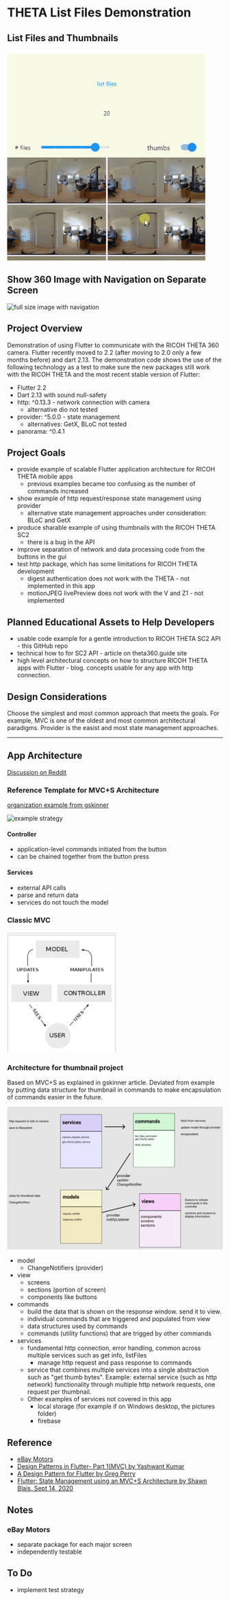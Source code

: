# THETA List Files Demonstration

## List Files and Thumbnails

![screenshot](docs/images/screenshot.gif)

## Show 360 Image with Navigation on Separate Screen

![full size image with navigation](docs/images/full_size_image.gif)

## Project Overview

Demonstration of using Flutter to communicate with the RICOH THETA 360 camera.
Flutter recently moved to 2.2 (after moving to 2.0 only a few months before)
and dart 2.13.  The demonstration code shows the use of the following technology
as a test to make sure the new packages still work with the RICOH THETA
and the most recent stable version of Flutter:

* Flutter 2.2
* Dart 2.13 with sound null-safety
* http: ^0.13.3 - network connection with camera
  * alternative dio not tested
* provider: ^5.0.0 - state management
  * alternatives: GetX, BLoC not tested
* panorama: ^0.4.1


## Project Goals

* provide example of scalable Flutter application architecture for RICOH THETA mobile apps
  * previous examples became too confusing as the number of commands increased
* show example of http request/response state management using provider
  * alternative state management approaches under consideration: BLoC and GetX
* produce sharable example of using thumbnails with the RICOH THETA SC2
  * there is a bug in the API
* improve separation of network and data processing code from the buttons in the gui
* test http package, which has some limitations for RICOH THETA development
  * digest authentication does not work with the THETA - not implemented in this app
  * motionJPEG livePreview does not work with the V and Z1 - not implemented


## Planned Educational Assets to Help Developers

* usable code example for a gentle introduction  to RICOH THETA SC2 API - this GitHub repo
* technical how to for SC2 API - article on theta360.guide site
* high level architectural concepts on how to structure RICOH THETA apps
with Flutter - blog. concepts usable for any app with http connection.


## Design Considerations

Choose the simplest and most common approach that meets the goals. For example,
MVC is one of the oldest and most common architectural paradigms.  Provider is the
easist and most state management approaches.

---

## App Architecture

[Discussion on Reddit](https://www.reddit.com/r/FlutterDev/comments/nl1qb5/architecture_patterns_for_flutter_applications/)

### Reference Template for MVC+S Architecture

[organization example from gskinner](https://blog.gskinner.com/archives/2020/09/flutter-state-management-with-mvcs.html)

![example strategy](https://blog.gskinner.com/wp-content/uploads/2020/09/ApplicationFrameHost_2020-09-09_09-07-401.png)

#### Controller

* application-level commands initiated from the button
* can be chained together from the button press

#### Services

* external API calls
* parse and return data
* services do not touch the model

### Classic MVC

![MVC classic](docs/images/mvc_class.png)

### Architecture for thumbnail project

Based on MVC+S as explained in gskinner article. Deviated from example by
putting data structure for thumbnail in commands to make encapsulation
of commands easier in the future.

![app architecture v3](docs/images/architecture_v4.png)

* model
  * ChangeNotifiers (provider)
* view
  * screens
  * sections (portion of screen)
  * components like buttons
* commands
  * build the data that is shown on the response window. send it to view.
  * individual commands that are triggered and populated from view
  * data structures used by commands
  * commands (utility functions) that are trigged by other commands
* services
  * fundamental http connection, error handling, common across multiple services such as get info, listFiles
    * manage http request and pass response to commands
  * service that combines multiple services into a single abstraction such as "get thumb bytes". Example: external service (such as http network) functionality through multiple http network requests, one request per thumbnail. 
  * Other examples of services not covered in this app
    * local storage (for example if on Windows desktop, the pictures folder)
    * firebase

## Reference

* [eBay Motors](https://medium.com/ebaytech/ebay-motors-state-management-bd85cfc602a2)
* [Design Patterns in Flutter- Part 1(MVC) by Yashwant Kumar](https://medium.com/flutterdevs/design-patterns-in-flutter-part-1-c32a3ddb00e2)
* [A Design Pattern for Flutter by Greg Perry](https://medium.com/follow-flutter/a-design-pattern-for-flutter-db6ccaea2413)
* [Flutter: State Management using an MVC+S Architecture by Shawn Blais, Sept 14, 2020](https://blog.gskinner.com/archives/2020/09/flutter-state-management-with-mvcs.html)

## Notes

### eBay Motors

* separate package for each major screen
* independently testable

## To Do

* implement test strategy